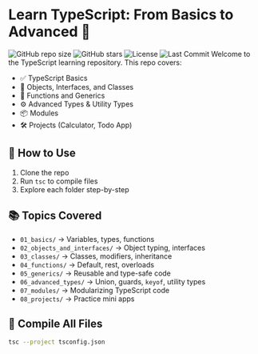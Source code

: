 # Learn TypeScript: From Basics to Advanced 🚀
![GitHub repo size](https://img.shields.io/github/repo-size/YOUR_USERNAME/learn-typescript)
![GitHub stars](https://img.shields.io/github/stars/YOUR_USERNAME/learn-typescript?style=social)
![License](https://img.shields.io/badge/license-MIT-blue)
![Last Commit](https://img.shields.io/github/last-commit/YOUR_USERNAME/learn-typescript)
Welcome to  the TypeScript learning repository. This repo covers:

- ✅ TypeScript Basics
- 🧠 Objects, Interfaces, and Classes
- 🧰 Functions and Generics
- ⚙️ Advanced Types & Utility Types
- 📦 Modules
- 🛠️ Projects (Calculator, Todo App)

## 🧩 How to Use

1. Clone the repo
2. Run `tsc` to compile files
3. Explore each folder step-by-step

## 📚 Topics Covered

- `01_basics/` → Variables, types, functions
- `02_objects_and_interfaces/` → Object typing, interfaces
- `03_classes/` → Classes, modifiers, inheritance
- `04_functions/` → Default, rest, overloads
- `05_generics/` → Reusable and type-safe code
- `06_advanced_types/` → Union, guards, `keyof`, utility types
- `07_modules/` → Modularizing TypeScript code
- `08_projects/` → Practice mini apps

## 🔧 Compile All Files

```bash
tsc --project tsconfig.json
